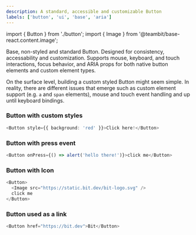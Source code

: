 ```yaml
---
description: A standard, accessible and customizable Button
labels: ['button', 'ui', 'base', 'aria']
---
```


import { Button } from './button';
import { Image } from '@teambit/base-react.content.image';

Base, non-styled and standard Button. Designed for consistency, accessability and customization. Supports mouse, keyboard, and touch interactions, focus behavior, and ARIA props for both native button elements and custom element types.

On the surface level, building a custom styled Button might seem simple. In reality, there are different issues that emerge such as custom element support (e.g. `a` and `span` elements), mouse and touch event handling and up until keyboard bindings.

### Button with custom styles

```ts live=true
<Button style={{ background: 'red' }}>Click here!</Button>
```

### Button with press event

```ts live=true
<Button onPress={() => alert('hello there!')}>click me</Button>
```

### Button with Icon

```ts live
<Button>
  <Image src="https://static.bit.dev/bit-logo.svg" />
  click me
</Button>
```

### Button used as a link

```ts live=true
<Button href="https://bit.dev">Bit</Button>
```
